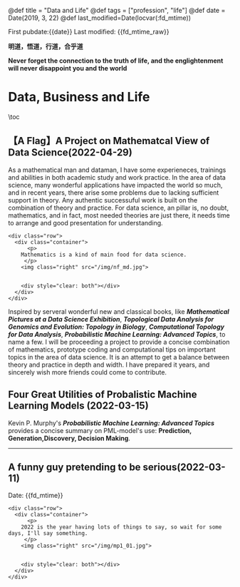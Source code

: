 @def title = "Data and Life"
@def tags = ["profession", "life"]
@def date = Date(2019, 3, 22)
@def last_modified=Date(locvar(:fd_mtime))


First pubdate:{{date}} 
Last modified: {{fd_mtime_raw}} 
<!-- or {{fd_mtime}} -->

**明道，悟道，行道，合乎道**

**Never forget the connection to the truth of life, and the englightenment will never disappoint you and the world**


# Data, Business and Life

\toc

## 【A Flag】A Project on Mathematcal View of Data Science(2022-04-29)

As a mathematical man and dataman, I have some experieneces, trainings and abilities in both academic study and work practice. In the area of data science, many wonderful applications have impacted the world so much, and in recent years, there arise some problems due to lacking sufficient support in theory. Any authentic successuful work is built on the combination of theory and practice. For data science, an pillar is, no doubt, mathematics, and in fact, most needed theories are just there, it needs time to arrange and good presentation for understanding.

~~~
<div class="row">
  <div class="container">
      <p>
    Mathematics is a kind of main food for data science.
     </p>
    <img class="right" src="/img/nf_md.jpg">

    
    <div style="clear: both"></div>      
  </div>
</div>
~~~


Inspired by serveral wonderful new and classical books, like **_Mathematical Pictures at a Data Science Exhibition_**, **_Topological Data Analysis for Genomics and Evolution: Topology in Biology_**, **_Computational Topology for Data Analysis_**, **_Probabilistic Machine Learning: Advanced Topics_**, to name a few. I will be proceeding a project to provide a concise combination of mathematics, prototype coding and computational tips on important topics in the area of data science. It is an attempt to get a balance between theory and practice in depth and width. I have prepared it years,  and sincerely wish more friends could come to contribute.


## Four Great Utilities of Probalistic Machine Learning Models (2022-03-15)

Kevin P. Murphy's **_Probabilistic Machine Learning: Advanced Topics_** provides a concise summary on PML-model's use: **Prediction, Generation,Discovery, Decision Making**. 

---
## A funny guy pretending to be serious(2022-03-11)
Date: {{fd_mtime}} 

~~~
<div class="row">
  <div class="container">
      <p>
    2022 is the year having lots of things to say, so wait for some days, I'll say something.
     </p>
    <img class="right" src="/img/mp1_01.jpg">

    
    <div style="clear: both"></div>      
  </div>
</div>
~~~